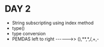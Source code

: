 # DAY 2

- String subscripting using index method
- type()
- type conversion
- PEMDAS left to right   ------>> (),**,*,/,+,-